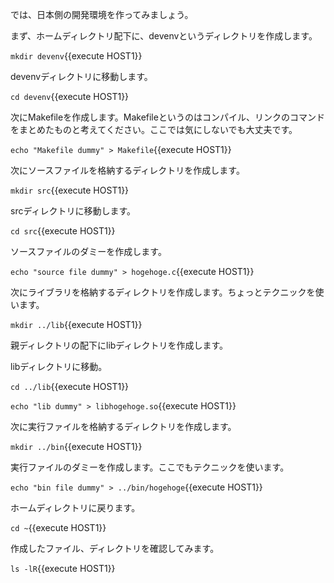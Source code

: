 では、日本側の開発環境を作ってみましょう。

まず、ホームディレクトリ配下に、devenvというディレクトリを作成します。

`mkdir devenv`{{execute HOST1}}

devenvディレクトリに移動します。

`cd devenv`{{execute HOST1}}

次にMakefileを作成します。Makefileというのはコンパイル、リンクのコマンドをまとめたものと考えてください。ここでは気にしないでも大丈夫です。

`echo "Makefile dummy" > Makefile`{{execute HOST1}}

次にソースファイルを格納するディレクトリを作成します。

`mkdir src`{{execute HOST1}}

srcディレクトリに移動します。

`cd src`{{execute HOST1}}

ソースファイルのダミーを作成します。

`echo "source file dummy" > hogehoge.c`{{execute HOST1}}

次にライブラリを格納するディレクトリを作成します。ちょっとテクニックを使います。

`mkdir ../lib`{{execute HOST1}}

親ディレクトリの配下にlibディレクトリを作成します。

libディレクトリに移動。

`cd ../lib`{{execute HOST1}}

`echo "lib dummy" > libhogehoge.so`{{execute HOST1}}

次に実行ファイルを格納するディレクトリを作成します。

`mkdir ../bin`{{execute HOST1}}

実行ファイルのダミーを作成します。ここでもテクニックを使います。

`echo "bin file dummy" > ../bin/hogehoge`{{execute HOST1}}

ホームディレクトリに戻ります。

`cd ~`{{execute HOST1}}

作成したファイル、ディレクトリを確認してみます。

`ls -lR`{{execute HOST1}}
